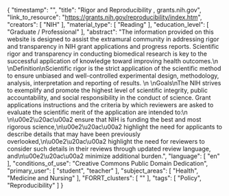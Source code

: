 {
    "timestamp": "",
    "title": "Rigor and Reproducibility ,  grants.nih.gov",
    "link_to_resource": "https://grants.nih.gov/reproducibility/index.htm",
    "creators": [
        "NIH"
    ],
    "material_type": [
        "Reading"
    ],
    "education_level": [
        "Graduate / Professional"
    ],
    "abstract": "The information provided on this website is designed to assist the extramural community in addressing rigor and transparency in NIH grant applications and progress reports. Scientific rigor and transparency in conducting biomedical research is key to the successful application of knowledge toward improving health outcomes.\n \nDefinition\nScientific rigor is the strict application of the scientific method to ensure unbiased and well-controlled experimental design, methodology, analysis, interpretation and reporting of results. \n \nGoals\nThe NIH strives to exemplify and promote the highest level of scientific integrity, public accountability, and social responsibility in the conduct of science. Grant applications instructions and the criteria by which reviewers are asked to evaluate the scientific merit of the application are intended to:\n \n\u00e2\u20ac\u00a2 ensure that NIH is funding the best and most rigorous science,\n\u00e2\u20ac\u00a2 highlight the need for applicants to describe details that may have been previously overlooked,\n\u00e2\u20ac\u00a2 highlight the need for reviewers to consider such details in their reviews through updated review language, and\n\u00e2\u20ac\u00a2 minimize additional burden.",
    "language": [
        "en"
    ],
    "conditions_of_use": "Creative Commons Public Domain Dedication",
    "primary_user": [
        "student",
        "teacher"
    ],
    "subject_areas": [
        "Health",
        "Medicine and Nursing"
    ],
    "FORRT_clusters": [
        ""
    ],
    "tags": [
        "Policy",
        "Reproducibility"
    ]
}